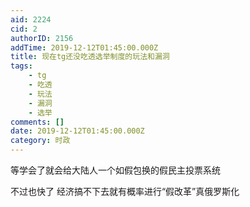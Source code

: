 ```yaml
---
aid: 2224
cid: 2
authorID: 2156
addTime: 2019-12-12T01:45:00.000Z
title: 现在tg还没吃透选举制度的玩法和漏洞
tags:
    - tg
    - 吃透
    - 玩法
    - 漏洞
    - 选举
comments: []
date: 2019-12-12T01:45:00.000Z
category: 时政
---
```


等学会了就会给大陆人一个如假包换的假民主投票系统

不过也快了 经济搞不下去就有概率进行“假改革”真俄罗斯化
